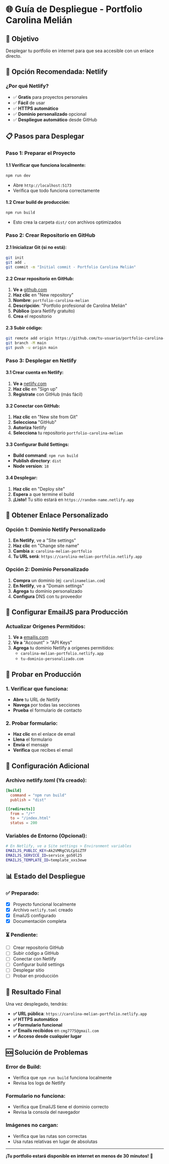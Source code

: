 # 🌐 Guía de Despliegue - Portfolio Carolina Melián

## 🎯 **Objetivo**
Desplegar tu portfolio en internet para que sea accesible con un enlace directo.

## 🚀 **Opción Recomendada: Netlify**

### **¿Por qué Netlify?**
- ✅ **Gratis** para proyectos personales
- ✅ **Fácil** de usar
- ✅ **HTTPS automático**
- ✅ **Dominio personalizado** opcional
- ✅ **Despliegue automático** desde GitHub

## 📋 **Pasos para Desplegar**

### **Paso 1: Preparar el Proyecto**

#### **1.1 Verificar que funciona localmente:**
```bash
npm run dev
```
- Abre `http://localhost:5173`
- Verifica que todo funciona correctamente

#### **1.2 Crear build de producción:**
```bash
npm run build
```
- Esto crea la carpeta `dist/` con archivos optimizados

### **Paso 2: Crear Repositorio en GitHub**

#### **2.1 Inicializar Git (si no está):**
```bash
git init
git add .
git commit -m "Initial commit - Portfolio Carolina Melián"
```

#### **2.2 Crear repositorio en GitHub:**
1. **Ve a** [github.com](https://github.com)
2. **Haz clic** en "New repository"
3. **Nombre**: `portfolio-carolina-melian`
4. **Descripción**: "Portfolio profesional de Carolina Melián"
5. **Público** (para Netlify gratuito)
6. **Crea** el repositorio

#### **2.3 Subir código:**
```bash
git remote add origin https://github.com/tu-usuario/portfolio-carolina-melian.git
git branch -M main
git push -u origin main
```

### **Paso 3: Desplegar en Netlify**

#### **3.1 Crear cuenta en Netlify:**
1. **Ve a** [netlify.com](https://netlify.com)
2. **Haz clic** en "Sign up"
3. **Regístrate** con GitHub (más fácil)

#### **3.2 Conectar con GitHub:**
1. **Haz clic** en "New site from Git"
2. **Selecciona** "GitHub"
3. **Autoriza** Netlify
4. **Selecciona** tu repositorio `portfolio-carolina-melian`

#### **3.3 Configurar Build Settings:**
- **Build command**: `npm run build`
- **Publish directory**: `dist`
- **Node version**: `18`

#### **3.4 Desplegar:**
1. **Haz clic** en "Deploy site"
2. **Espera** a que termine el build
3. **¡Listo!** Tu sitio estará en `https://random-name.netlify.app`

## 🔗 **Obtener Enlace Personalizado**

### **Opción 1: Dominio Netlify Personalizado**
1. **En Netlify**, ve a "Site settings"
2. **Haz clic** en "Change site name"
3. **Cambia** a: `carolina-melian-portfolio`
4. **Tu URL será**: `https://carolina-melian-portfolio.netlify.app`

### **Opción 2: Dominio Personalizado**
1. **Compra** un dominio (ej: `carolinamelian.com`)
2. **En Netlify**, ve a "Domain settings"
3. **Agrega** tu dominio personalizado
4. **Configura** DNS con tu proveedor

## 📧 **Configurar EmailJS para Producción**

### **Actualizar Orígenes Permitidos:**
1. **Ve a** [emailjs.com](https://emailjs.com)
2. **Ve a** "Account" > "API Keys"
3. **Agrega** tu dominio Netlify a orígenes permitidos:
   - `carolina-melian-portfolio.netlify.app`
   - `tu-dominio-personalizado.com`

## 🧪 **Probar en Producción**

### **1. Verificar que funciona:**
- **Abre** tu URL de Netlify
- **Navega** por todas las secciones
- **Prueba** el formulario de contacto

### **2. Probar formulario:**
- **Haz clic** en el enlace de email
- **Llena** el formulario
- **Envía** el mensaje
- **Verifica** que recibes el email

## 🔧 **Configuración Adicional**

### **Archivo netlify.toml (Ya creado):**
```toml
[build]
  command = "npm run build"
  publish = "dist"

[[redirects]]
  from = "/*"
  to = "/index.html"
  status = 200
```

### **Variables de Entorno (Opcional):**
```bash
# En Netlify, ve a Site settings > Environment variables
EMAILJS_PUBLIC_KEY=Ak2VMRgCVLCpSiZTF
EMAILJS_SERVICE_ID=service_go50l25
EMAILJS_TEMPLATE_ID=template_xxs3ewe
```

## 📊 **Estado del Despliegue**

### **✅ Preparado:**
- [x] Proyecto funcional localmente
- [x] Archivo `netlify.toml` creado
- [x] EmailJS configurado
- [x] Documentación completa

### **⏳ Pendiente:**
- [ ] Crear repositorio GitHub
- [ ] Subir código a GitHub
- [ ] Conectar con Netlify
- [ ] Configurar build settings
- [ ] Desplegar sitio
- [ ] Probar en producción

## 🎉 **Resultado Final**

Una vez desplegado, tendrás:
- **✅ URL pública**: `https://carolina-melian-portfolio.netlify.app`
- **✅ HTTPS automático**
- **✅ Formulario funcional**
- **✅ Emails recibidos** en `cmg7775@gmail.com`
- **✅ Acceso desde cualquier lugar**

## 🆘 **Solución de Problemas**

### **Error de Build:**
- Verifica que `npm run build` funciona localmente
- Revisa los logs de Netlify

### **Formulario no funciona:**
- Verifica que EmailJS tiene el dominio correcto
- Revisa la consola del navegador

### **Imágenes no cargan:**
- Verifica que las rutas son correctas
- Usa rutas relativas en lugar de absolutas

---

**¡Tu portfolio estará disponible en internet en menos de 30 minutos!** 🚀


